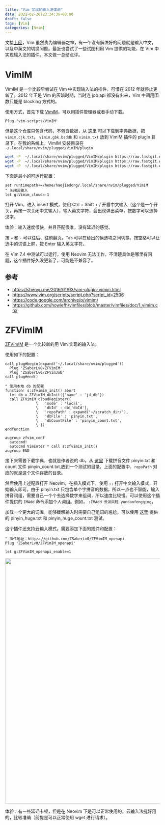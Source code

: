 ```yaml
---
title: "Vim 实现的输入法体验"
date: 2021-02-26T23:34:36+08:00
draft: false
tags: [Vim]
categories: [Nvim]
---
```


文接[上回](https://jdhao.github.io/2021/02/25/nvim_ime_mode_auto_switch/)，Vim 虽然贵为编辑器之神，有一个没有解决好的问题就是输入中文，以及中英文的切换问题。最近也尝试了一些试图利用 Vim 提供的功能，在 Vim 中实现输入法的插件。本文做一总结点评。

<!--more-->

# VimIM

VimIM 是一个比较早尝试在 Vim 中实现输入法的插件，可惜在 2012 年就停止更新了。2012 年正是 Vim 的灰暗时期，当时连 job api 都没有出来，Vim 中调用函数只能是 blocking 方式的。

使用方式，首先下载 [VimIM](https://github.com/vim-scripts/VimIM)，可以用插件管理器或者手动下载。

```
Plug 'vim-scripts/VimIM'
```

但是这个仓库只包含代码，不包含数据，从 [这里](https://github.com/vimim/vimim/tree/master/plugin) 可以下载到字典数据，把 `vimim.cjk.txt`， `vimim.gbk.bsddb` 和 `vimim.txt` 放到 VimIM 插件的 plugin 目录下。在我的系统上，VimIM 安装目录在  `~/.local/share/nvim/plugged/VimIM/plugin`

```bash
wget -P  ~/.local/share/nvim/plugged/VimIM/plugin https://raw.fastgit.org/vimim/vimim/master/plugin/vimim.cjk.txt
wget -P  ~/.local/share/nvim/plugged/VimIM/plugin https://raw.fastgit.org/vimim/vimim/master/plugin/vimim.gbk.bsddb
wget -P  ~/.local/share/nvim/plugged/VimIM/plugin https://raw.fastgit.org/vimim/vimim/master/plugin/vimim.txt
```

下面是最小的可运行配置：

```
set runtimepath+=/home/haojiedong/.local/share/nvim/plugged/VimIM
" 关闭云输入
let g:Vimim_cloud=-1
```

打开 Vim，进入 insert 模式，使用 Ctrl + Shift + / 开启中文输入（这个是一个开关，再按一次关闭中文输入），输入英文字符，会出现弹出菜单，按数字可以选择汉字。

体验：输入速度很快，并且匹配很准，没有延迟的感觉。

按 `=` 和 `-` 可以往后、往前翻页，`Tab` 可以在给出的候选项之间切换，按空格可以让选中的词语上屏，按 Enter 输入英文字符。

在 Vim 7.4 中测试可以运行，使用 Neovim 无法工作，不清楚具体是哪里有问题，这个插件好久没更新了，可能是不兼容了。

## 参考

+ https://shenyu.me/2016/01/03/vim-plugin-vimim.html
+ https://www.vim.org/scripts/script.php?script_id=2506
+ https://code.google.com/archive/p/vimim/
+ https://github.com/howiefh/vimfiles/blob/master/vimfiles/doc/1_vimim.cnx


# ZFVimIM

[ZFVimIM](https://github.com/ZSaberLv0/ZFVimIM) 是一个比较新的用 Vim 实现的输入法。

使用如下的配置：

```vim
call plug#begin(expand('~/.local/share/nvim/plugged'))
  Plug 'ZSaberLv0/ZFVimIM'
  Plug 'ZSaberLv0/ZFVimJob'
call plug#end()

" 使用本地 db 的配置
function! s:zfvimim_init() abort
  let db = ZFVimIM_dbInit({'name' : 'jd_db'})
  call ZFVimIM_cloudRegister({
              \   'mode' : 'local',
              \   'dbId' : db['dbId'],
              \   'repoPath' : expand('~/scratch_dir/'),
              \   'dbFile' : 'pinyin.txt',
              \   'dbCountFile' : 'pinyin_count.txt',
              \ })
endfunction

augroup zfvim_conf
  autocmd!
  autocmd VimEnter * call s:zfvimim_init()
augroup END
```

接下来需要下载字典，也就是作者说的 db，从 [这里](https://github.com/ZSaberLv0/ZFVimIM_pinyin_base/tree/master/misc) 下载拼音文件 pinyin.txt 和 count 文件 pinyin_count.txt,放到一个测试的目录，上面的配置中，`repoPath` 对应的就是这个文件存放的目录。

然后使用上述配置打开 Neovim，在插入模式下，使用 `;;` 打开中文输入模式，开始输入即可。由于 pinyin.txt 只包含单个字拼音的数据，所以一点也不智能，输入拼音词组，需要自己一个个去选择数字来组词，所以速度比较慢。可以使用这个插件提供的 `IMAdd` 命令添加个人词组。例如， `:IMAdd 云淡风轻 yundanfengqing`。

加载一个更大的词库，能够缓解输入时需要自己组词的尴尬，可以使用 [这里](https://github.com/ZSaberLv0/ZFVimIM_pinyin_huge/blob/master/misc/pinyin_huge.txt) 提供的 pinyin_huge.txt 和 pinyin_huge_count.txt 测试。

这个插件还支持云输入模式，需要添加下面的插件和配置：

```vim
" 插件地址：https://github.com/ZSaberLv0/ZFVimIM_openapi
Plug 'ZSaberLv0/ZFVimIM_openapi'

let g:ZFVimIM_openapi_enable=1

```
<p align="center">
<img src="https://blog-resource-1257868508.file.myqcloud.com/20210228150000.jpg" width="800">
</p>

体验：有一些延迟卡顿，但是在 Neovim 下是可以正常使用的，云输入法挺好用的，比较准确（前提是可以正常使用 wget 进行请求）。
